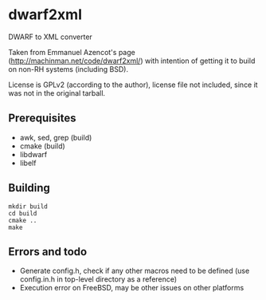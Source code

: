 dwarf2xml
=========
DWARF to XML converter

Taken from Emmanuel Azencot's page (http://machinman.net/code/dwarf2xml/) with intention of getting it to build on non-RH systems (including BSD).

License is GPLv2 (according to the author), license file not included, since it was not in the original tarball.

## Prerequisites

- awk, sed, grep (build)
- cmake (build)
- libdwarf
- libelf

## Building

```
mkdir build
cd build
cmake ..
make
```

## Errors and todo

- Generate config.h, check if any other macros need to be defined (use config.in.h in top-level directory as a reference)
- Execution error on FreeBSD, may be other issues on other platforms

